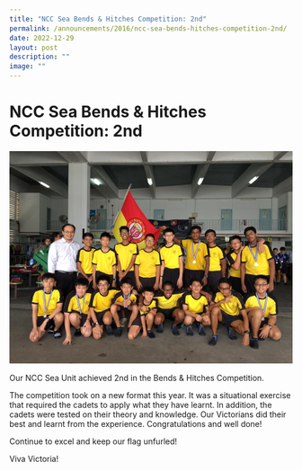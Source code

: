 ```yaml
---
title: "NCC Sea Bends & Hitches Competition: 2nd"
permalink: /announcements/2016/ncc-sea-bends-hitches-competition-2nd/
date: 2022-12-29
layout: post
description: ""
image: ""
---
```

# **NCC Sea Bends & Hitches Competition: 2nd**

![](/images/01-8.jpg)

Our NCC Sea Unit achieved 2nd in the Bends & Hitches Competition.

The competition took on a new format this year. It was a situational exercise that required the cadets to apply what they have learnt. In addition, the cadets were tested on their theory and knowledge. Our Victorians did their best and learnt from the experience. Congratulations and well done!

Continue to excel and keep our flag unfurled!

Viva Victoria!